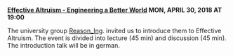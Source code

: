 **[Effective Altruism - Engineering a Better World](https://www.facebook.com/events/375114162978914/) MON, APRIL 30, 2018 AT 19:00**

The university group [Reason_Ing](https://www.facebook.com/reasoningstuttgart/?hc_ref=ARS0FG_0yK4HSz0J8eoT7sYtQNUIwJaItMA_CxEQaW2WVKR9v-7xYGzkALHml_Zx4lc). invited us to introduce them to Effective Altruism. The event is divided into lecture (45 min) and discussion (45 min). The introduction talk will be in german.
